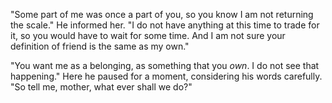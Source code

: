 "Some part of me was once a part of you, so you know I am not returning the scale." He informed her. "I do not have anything at this time to trade for it, so you would have to wait for some time. And I am not sure your definition of friend is the same as my own."

"You want me as a belonging, as something that you *own*. I do not see that happening." Here he paused for a moment, considering his words carefully. "So tell me, mother, what ever shall we do?"
